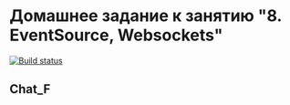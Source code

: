 # Домашнее задание к занятию "8. EventSource, Websockets"

[![Build status](https://ci.appveyor.com/api/projects/status/kfbgemmkppig5y2t?svg=true)](https://ci.appveyor.com/project/Dimafdr/chat-frontend)

## Chat_F
